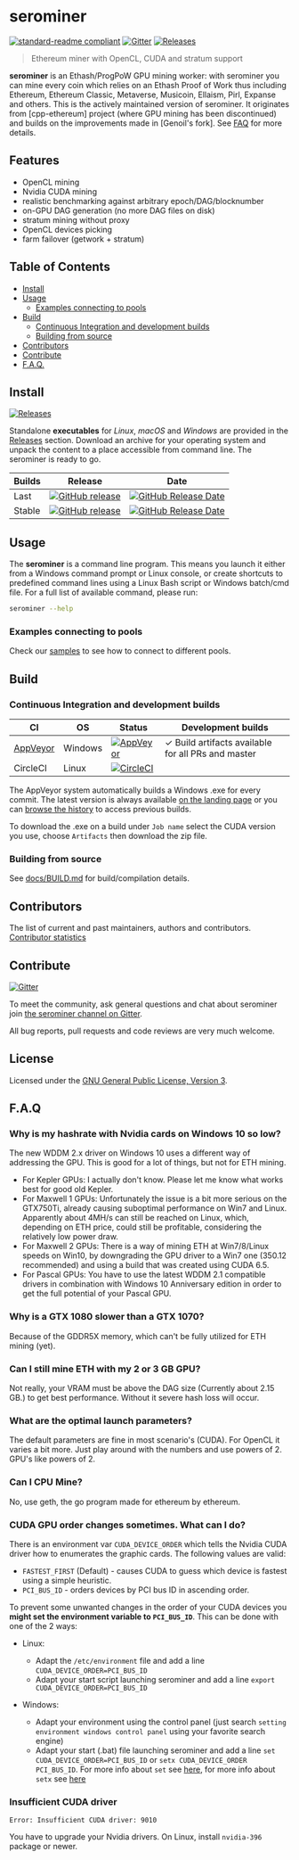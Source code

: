 # serominer

[![standard-readme compliant](https://img.shields.io/badge/readme%20style-standard-brightgreen.svg)](https://github.com/RichardLitt/standard-readme)
[![Gitter](https://img.shields.io/gitter/room/nwjs/nw.js.svg)][Gitter]
[![Releases](https://img.shields.io/github/downloads/miscellaneousbits/serominer/total.svg)][Releases]

> Ethereum miner with OpenCL, CUDA and stratum support

**serominer** is an Ethash/ProgPoW GPU mining worker: with serominer you can mine every coin which relies on an Ethash Proof of Work thus including Ethereum, Ethereum Classic, Metaverse, Musicoin, Ellaism, Pirl, Expanse and others. This is the actively maintained version of serominer. It originates from [cpp-ethereum] project (where GPU mining has been discontinued) and builds on the improvements made in [Genoil's fork]. See [FAQ](#faq) for more details.

## Features

* OpenCL mining
* Nvidia CUDA mining
* realistic benchmarking against arbitrary epoch/DAG/blocknumber
* on-GPU DAG generation (no more DAG files on disk)
* stratum mining without proxy
* OpenCL devices picking
* farm failover (getwork + stratum)


## Table of Contents

* [Install](#install)
* [Usage](#usage)
    * [Examples connecting to pools](#examples-connecting-to-pools)
* [Build](#build)
    * [Continuous Integration and development builds](#continuous-integration-and-development-builds)
    * [Building from source](#building-from-source)
* [Contributors](#contributors)
* [Contribute](#contribute)
* [F.A.Q.](#faq)


## Install

[![Releases](https://img.shields.io/github/downloads/miscellaneousbits/serominer/total.svg)][Releases]

Standalone **executables** for *Linux*, *macOS* and *Windows* are provided in
the [Releases] section.
Download an archive for your operating system and unpack the content to a place
accessible from command line. The serominer is ready to go.

| Builds | Release | Date |
| ------ | ------- | ---- |
| Last   | [![GitHub release](https://img.shields.io/github/release/miscellaneousbits/serominer/all.svg)](https://github.com/miscellaneousbits/serominer/releases) | [![GitHub Release Date](https://img.shields.io/github/release-date-pre/miscellaneousbits/serominer.svg)](https://github.com/miscellaneousbits/serominer/releases) |
| Stable | [![GitHub release](https://img.shields.io/github/release/miscellaneousbits/serominer.svg)](https://github.com/miscellaneousbits/serominer/releases/latest) | [![GitHub Release Date](https://img.shields.io/github/release-date/miscellaneousbits/serominer.svg)](https://github.com/miscellaneousbits/serominer/releases/latest) |


## Usage

The **serominer** is a command line program. This means you launch it either
from a Windows command prompt or Linux console, or create shortcuts to
predefined command lines using a Linux Bash script or Windows batch/cmd file.
For a full list of available command, please run:

```sh
serominer --help
```

### Examples connecting to pools

Check our [samples](docs/POOL_EXAMPLES_ETH.md) to see how to connect to different pools.

## Build

### Continuous Integration and development builds

| CI           | OS      | Status  | Development builds |
| ------------ | ------- | -----   | -----------------  |
| [AppVeyor]   | Windows | [![AppVeyor](https://img.shields.io/appveyor/ci/jean-m-cyr/serominer/master.svg)][AppVeyor] | ✓ Build artifacts available for all PRs and master |
| CircleCI     | Linux   | [![CircleCI](https://circleci.com/gh/miscellaneousbits/serominer/tree/master.svg?style=svg)](https://circleci.com/gh/miscellaneousbits/serominer/tree/master) | |

The AppVeyor system automatically builds a Windows .exe for every commit. The latest version is always available [on the landing page](https://ci.appveyor.com/project/jean-m-cyr/serominer) or you can [browse the history](https://ci.appveyor.com/project/jean-m-cyr/serominer/history) to access previous builds.

To download the .exe on a build under `Job name` select the CUDA version you use, choose `Artifacts` then download the zip file.

### Building from source

See [docs/BUILD.md](docs/BUILD.md) for build/compilation details.

## Contributors

The list of current and past maintainers, authors and contributors.
[Contributor statistics]

## Contribute

[![Gitter](https://img.shields.io/gitter/room/ethereum-mining/serominer.svg)][Gitter]

To meet the community, ask general questions and chat about serominer join [the serominer channel on Gitter][Gitter].

All bug reports, pull requests and code reviews are very much welcome.


## License

Licensed under the [GNU General Public License, Version 3](LICENSE).


## F.A.Q

### Why is my hashrate with Nvidia cards on Windows 10 so low?

The new WDDM 2.x driver on Windows 10 uses a different way of addressing the GPU. This is good for a lot of things, but not for ETH mining.

* For Kepler GPUs: I actually don't know. Please let me know what works best for good old Kepler.
* For Maxwell 1 GPUs: Unfortunately the issue is a bit more serious on the GTX750Ti, already causing suboptimal performance on Win7 and Linux. Apparently about 4MH/s can still be reached on Linux, which, depending on ETH price, could still be profitable, considering the relatively low power draw.
* For Maxwell 2 GPUs: There is a way of mining ETH at Win7/8/Linux speeds on Win10, by downgrading the GPU driver to a Win7 one (350.12 recommended) and using a build that was created using CUDA 6.5.
* For Pascal GPUs: You have to use the latest WDDM 2.1 compatible drivers in combination with Windows 10 Anniversary edition in order to get the full potential of your Pascal GPU.

### Why is a GTX 1080 slower than a GTX 1070?

Because of the GDDR5X memory, which can't be fully utilized for ETH mining (yet).

### Can I still mine ETH with my 2 or 3 GB GPU?

Not really, your VRAM must be above the DAG size (Currently about 2.15 GB.) to get best performance. Without it severe hash loss will occur.

### What are the optimal launch parameters?

The default parameters are fine in most scenario's (CUDA). For OpenCL it varies a bit more. Just play around with the numbers and use powers of 2. GPU's like powers of 2.

### Can I CPU Mine?

No, use geth, the go program made for ethereum by ethereum.

### CUDA GPU order changes sometimes. What can I do?

There is an environment var `CUDA_DEVICE_ORDER` which tells the Nvidia CUDA driver how to enumerates the graphic cards.
The following values are valid:

* `FASTEST_FIRST` (Default) - causes CUDA to guess which device is fastest using a simple heuristic.
* `PCI_BUS_ID` - orders devices by PCI bus ID in ascending order.

To prevent some unwanted changes in the order of your CUDA devices you **might set the environment variable to `PCI_BUS_ID`**.
This can be done with one of the 2 ways:

* Linux:
    * Adapt the `/etc/environment` file and add a line `CUDA_DEVICE_ORDER=PCI_BUS_ID`
    * Adapt your start script launching serominer and add a line `export CUDA_DEVICE_ORDER=PCI_BUS_ID`

* Windows:
    * Adapt your environment using the control panel (just search `setting environment windows control panel` using your favorite search engine)
    * Adapt your start (.bat) file launching serominer and add a line `set CUDA_DEVICE_ORDER=PCI_BUS_ID` or `setx CUDA_DEVICE_ORDER PCI_BUS_ID`. For more info about `set` see [here](https://docs.microsoft.com/en-us/windows-server/administration/windows-commands/set_1), for more info about `setx` see [here](https://docs.microsoft.com/en-us/windows-server/administration/windows-commands/setx)

### Insufficient CUDA driver

```text
Error: Insufficient CUDA driver: 9010
```

You have to upgrade your Nvidia drivers. On Linux, install `nvidia-396` package or newer.

[AppVeyor]: https://ci.appveyor.com/project/jean-m-cyr/serominer
[CircleCI}]: https://circleci.com/gh/miscellaneousbits/serominer
[Contributor statistics]: https://github.com/miscellaneousbits/serominer/graphs/contributors?type=a
[Gitter]: https://gitter.im/ethereum-mining/serominer
[Releases]: https://github.com/miscellaneousbits/serominer/releases
